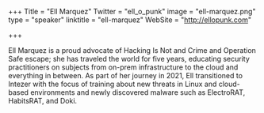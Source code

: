 +++
Title = "Ell Marquez"
Twitter = "ell_o_punk"
image = "ell-marquez.png"
type = "speaker"
linktitle = "ell-marquez"
WebSite = "http://ellopunk.com"

+++

Ell Marquez is a proud advocate of Hacking Is Not and Crime and Operation Safe escape; she has traveled the world for five years, educating security practitioners on subjects from on-prem infrastructure to the cloud and everything in between.  As part of her journey in 2021, Ell transitioned to Intezer with the focus of training about new threats in Linux and cloud-based environments and newly discovered malware such as ElectroRAT, HabitsRAT, and Doki.  
